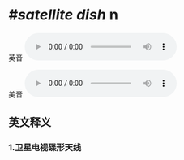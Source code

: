 # ***\#satellite dish*** n
英音
<audio src="./media/satellite dish1_AAC.aac" controls="controls"></audio>

美音
<audio src="./media/satellite dish2_AAC.aac" controls="controls"></audio>



  

英文释义
---
### 1.**卫星电视碟形天线**  


